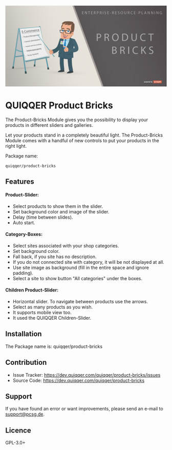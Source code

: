 ![QUIQQER Product Bricks](bin/images/Readme.jpg)

QUIQQER Product Bricks
========

The Product-Bricks Module gives you the possibility to display your products
in different sliders and galleries.

Let your products stand in a completely beautiful light.
The Product-Bricks Module comes with a handful of new controls to put your products in the right light.


Package name:

    quiqqer/product-bricks


Features
--------

#### Product-Slider:
- Select products to show them in the slider.
- Set background color and image of the slider.
- Delay (time between slides).
- Auto start.

#### Category-Boxes:
- Select sites associated with your shop categories.
- Set background color.
- Fall back, if you site has no description.
- If you do not connected site with category, it will be not displayed at all.
- Use site image as background (fill in the entire space and ignore padding).
- Select a site to show button "All categories" under the boxes.

#### Children Product-Slider:
- Horizontal slider. To navigate between products use the arrows.
- Select as many products as you wish.
- It supports mobile view too.
- It used the QUIQQER Children-Slider.



Installation
------------

The Package name is: quiqqer/product-bricks


Contribution
----------

- Issue Tracker: https://dev.quiqqer.com/quiqqer/product-bricks/issues
- Source Code: https://dev.quiqqer.com/quiqqer/product-bricks


Support
-------

If you have found an error or want improvements, please send an e-mail to support@pcsg.de.


Licence
-------
GPL-3.0+


